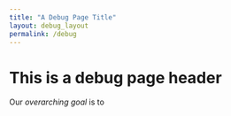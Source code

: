 ```yaml
---
title: "A Debug Page Title"
layout: debug_layout
permalink: /debug
---
```


# This is a debug page header

Our *overarching goal* is to 
